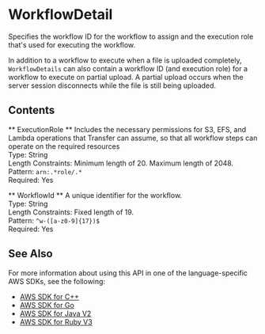 # WorkflowDetail<a name="API_WorkflowDetail"></a>

Specifies the workflow ID for the workflow to assign and the execution role that's used for executing the workflow\.

In addition to a workflow to execute when a file is uploaded completely, `WorkflowDetails` can also contain a workflow ID \(and execution role\) for a workflow to execute on partial upload\. A partial upload occurs when the server session disconnects while the file is still being uploaded\.

## Contents<a name="API_WorkflowDetail_Contents"></a>

 ** ExecutionRole **   <a name="TransferFamily-Type-WorkflowDetail-ExecutionRole"></a>
Includes the necessary permissions for S3, EFS, and Lambda operations that Transfer can assume, so that all workflow steps can operate on the required resources  
Type: String  
Length Constraints: Minimum length of 20\. Maximum length of 2048\.  
Pattern: `arn:.*role/.*`   
Required: Yes

 ** WorkflowId **   <a name="TransferFamily-Type-WorkflowDetail-WorkflowId"></a>
A unique identifier for the workflow\.  
Type: String  
Length Constraints: Fixed length of 19\.  
Pattern: `^w-([a-z0-9]{17})$`   
Required: Yes

## See Also<a name="API_WorkflowDetail_SeeAlso"></a>

For more information about using this API in one of the language\-specific AWS SDKs, see the following:
+  [AWS SDK for C\+\+](https://docs.aws.amazon.com/goto/SdkForCpp/transfer-2018-11-05/WorkflowDetail) 
+  [AWS SDK for Go](https://docs.aws.amazon.com/goto/SdkForGoV1/transfer-2018-11-05/WorkflowDetail) 
+  [AWS SDK for Java V2](https://docs.aws.amazon.com/goto/SdkForJavaV2/transfer-2018-11-05/WorkflowDetail) 
+  [AWS SDK for Ruby V3](https://docs.aws.amazon.com/goto/SdkForRubyV3/transfer-2018-11-05/WorkflowDetail) 